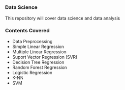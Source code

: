 # <h3>Data Science</h3>
This repository will cover data science and data analysis
<h3>Contents Covered</h3>
<ul>
  <li>Data Preprocessing</li>
  <li>Simple Linear Regression</li>
  <li>Multiple Linear Regression</li>
  <li>Suport Vector Regression (SVR)</li>
  <li>Decision Tree Regression</li>
  <li>Random Forest Regression</li>
  <li>Logistic Regression</li>
  <li>K-NN</li>
  <li>SVM</li>
</ul>

